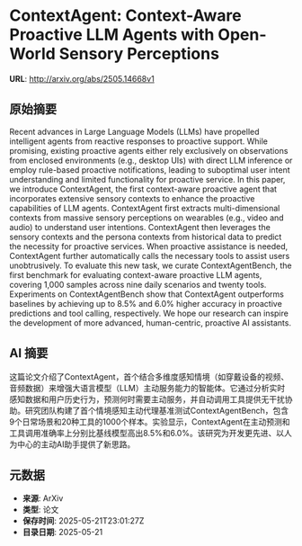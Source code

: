 # ContextAgent: Context-Aware Proactive LLM Agents with Open-World Sensory Perceptions

**URL**: http://arxiv.org/abs/2505.14668v1

## 原始摘要

Recent advances in Large Language Models (LLMs) have propelled intelligent
agents from reactive responses to proactive support. While promising, existing
proactive agents either rely exclusively on observations from enclosed
environments (e.g., desktop UIs) with direct LLM inference or employ rule-based
proactive notifications, leading to suboptimal user intent understanding and
limited functionality for proactive service. In this paper, we introduce
ContextAgent, the first context-aware proactive agent that incorporates
extensive sensory contexts to enhance the proactive capabilities of LLM agents.
ContextAgent first extracts multi-dimensional contexts from massive sensory
perceptions on wearables (e.g., video and audio) to understand user intentions.
ContextAgent then leverages the sensory contexts and the persona contexts from
historical data to predict the necessity for proactive services. When proactive
assistance is needed, ContextAgent further automatically calls the necessary
tools to assist users unobtrusively. To evaluate this new task, we curate
ContextAgentBench, the first benchmark for evaluating context-aware proactive
LLM agents, covering 1,000 samples across nine daily scenarios and twenty
tools. Experiments on ContextAgentBench show that ContextAgent outperforms
baselines by achieving up to 8.5% and 6.0% higher accuracy in proactive
predictions and tool calling, respectively. We hope our research can inspire
the development of more advanced, human-centric, proactive AI assistants.


## AI 摘要

这篇论文介绍了ContextAgent，首个结合多维度感知情境（如穿戴设备的视频、音频数据）来增强大语言模型（LLM）主动服务能力的智能体。它通过分析实时感知数据和用户历史行为，预测何时需要主动服务，并自动调用工具提供无干扰协助。研究团队构建了首个情境感知主动代理基准测试ContextAgentBench，包含9个日常场景和20种工具的1000个样本。实验显示，ContextAgent在主动预测和工具调用准确率上分别比基线模型高出8.5%和6.0%。该研究为开发更先进、以人为中心的主动AI助手提供了新思路。

## 元数据

- **来源**: ArXiv
- **类型**: 论文
- **保存时间**: 2025-05-21T23:01:27Z
- **目录日期**: 2025-05-21

